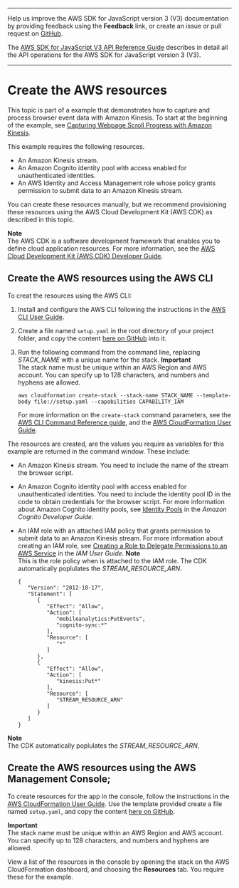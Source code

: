 --------

Help us improve the AWS SDK for JavaScript version 3 \(V3\) documentation by providing feedback using the **Feedback** link, or create an issue or pull request on [GitHub](https://github.com/awsdocs/aws-sdk-for-javascript-v3)\.

 The [AWS SDK for JavaScript V3 API Reference Guide](https://docs.aws.amazon.com/AWSJavaScriptSDK/v3/latest/index.html) describes in detail all the API operations for the AWS SDK for JavaScript version 3 \(V3\)\.

--------

# Create the AWS resources<a name="kinesis-page-scrolling-provision-resources"></a>

This topic is part of a example that demonstrates how to capture and process browser event data with Amazon Kinesis\. To start at the beginning of the example, see [Capturing Webpage Scroll Progress with Amazon Kinesis](kinesis-examples-capturing-page-scrolling.md)\.

This example requires the following resources\.
+ An Amazon Kinesis stream\. 
+ An Amazon Cognito identity pool with access enabled for unauthenticated identities\. 
+ An AWS Identity and Access Management role whose policy grants permission to submit data to an Amazon Kinesis stream\.

You can create these resources manually, but we recommend provisioning these resources using the AWS Cloud Development Kit \(AWS CDK\) as described in this topic\.

**Note**  
The AWS CDK is a software development framework that enables you to define cloud application resources\. For more information, see the [AWS Cloud Development Kit \(AWS CDK\) Developer Guide](https://docs.aws.amazon.com/cdk/latest/guide/home.html)\.

## Create the AWS resources using the AWS CLI<a name="kinesis-page-scrolling-resources-cli"></a>

To creat the resources using the AWS CLI:

1. Install and configure the AWS CLI following the instructions in the [AWS CLI User Guide](https://docs.aws.amazon.com/cli/latest/userguide/cli-chap-welcome.html)\.

1. Create a file named `setup.yaml` in the root directory of your project folder, and copy the content [ here on GitHub](https://github.com/awsdocs/aws-doc-sdk-examples/blob/master/javascriptv3/example_code/kinesis/src/setup.yaml) into it\.

1. Run the following command from the command line, replacing *STACK\_NAME* with a unique name for the stack\.
**Important**  
The stack name must be unique within an AWS Region and AWS account\. You can specify up to 128 characters, and numbers and hyphens are allowed\.

   ```
   aws cloudformation create-stack --stack-name STACK_NAME --template-body file://setup.yaml --capabilities CAPABILITY_IAM
   ```

   For more information on the `create-stack` command parameters, see the [AWS CLI Command Reference guide](https://docs.aws.amazon.com/cli/latest/reference/cloudformation/create-stack.html), and the [AWS CloudFormation User Guide](https://docs.aws.amazon.com/AWSCloudFormation/latest/UserGuide/using-cfn-cli-creating-stack.html)\.

The resources are created, are the values you require as variables for this example are returned in the command window\. These include:
+ An Amazon Kinesis stream\. You need to include the name of the stream the browser script\.
+ An Amazon Cognito identity pool with access enabled for unauthenticated identities\. You need to include the identity pool ID in the code to obtain credentials for the browser script\. For more information about Amazon Cognito identity pools, see [Identity Pools](https://docs.aws.amazon.com/cognito/latest/developerguide/identity-pools.html) in the *Amazon Cognito Developer Guide*\.
+ An IAM role with an attached IAM policy that grants permission to submit data to an Amazon Kinesis stream\. For more information about creating an IAM role, see [Creating a Role to Delegate Permissions to an AWS Service](https://docs.aws.amazon.com/IAM/latest/UserGuide/id_roles_create_for-service.html) in the *IAM User Guide*\.
**Note**  
This is the role policy when is attached to the IAM role\. The CDK automatically poplulates the *STREAM\_RESOURCE\_ARN*\.  

  ```
  {
     "Version": "2012-10-17",
     "Statement": [
        {
           "Effect": "Allow",
           "Action": [
              "mobileanalytics:PutEvents",
              "cognito-sync:*"
           ],
           "Resource": [
              "*"
           ]
        },
        {
           "Effect": "Allow",
           "Action": [
              "kinesis:Put*"
           ],
           "Resource": [
              "STREAM_RESOURCE_ARN"
           ]
        }
     ]
  }
  ```
**Note**  
The CDK automatically poplulates the *STREAM\_RESOURCE\_ARN*\. 

## Create the AWS resources using the AWS Management Console;<a name="kinesis-page-scrolling-resources-console"></a>

To create resources for the app in the console, follow the instructions in the [AWS CloudFormation User Guide](https://docs.aws.amazon.com/AWSCloudFormation/latest/UserGuide/cfn-console-create-stack.html)\. Use the template provided create a file named `setup.yaml`, and copy the content [here on GitHub](https://github.com/awsdocs/aws-doc-sdk-examples/blob/master/javascriptv3/example_code/kinesis/src/setup.yaml)\.

**Important**  
The stack name must be unique within an AWS Region and AWS account\. You can specify up to 128 characters, and numbers and hyphens are allowed\.

View a list of the resources in the console by opening the stack on the AWS CloudFormation dashboard, and choosing the **Resources** tab\. You require these for the example\. 
